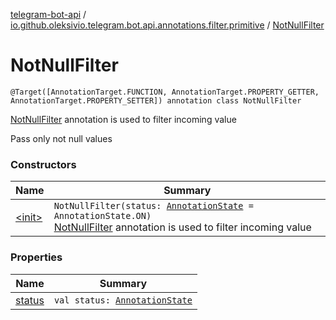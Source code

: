 [telegram-bot-api](../../index.md) / [io.github.oleksivio.telegram.bot.api.annotations.filter.primitive](../index.md) / [NotNullFilter](./index.md)

# NotNullFilter

`@Target([AnnotationTarget.FUNCTION, AnnotationTarget.PROPERTY_GETTER, AnnotationTarget.PROPERTY_SETTER]) annotation class NotNullFilter`

[NotNullFilter](./index.md) annotation is used to filter incoming value

Pass only not null values

### Constructors

| Name | Summary |
|---|---|
| [&lt;init&gt;](-init-.md) | `NotNullFilter(status: `[`AnnotationState`](../../io.github.oleksivio.telegram.bot.api.model.annotation/-annotation-state/index.md)` = AnnotationState.ON)`<br>[NotNullFilter](./index.md) annotation is used to filter incoming value |

### Properties

| Name | Summary |
|---|---|
| [status](status.md) | `val status: `[`AnnotationState`](../../io.github.oleksivio.telegram.bot.api.model.annotation/-annotation-state/index.md) |

